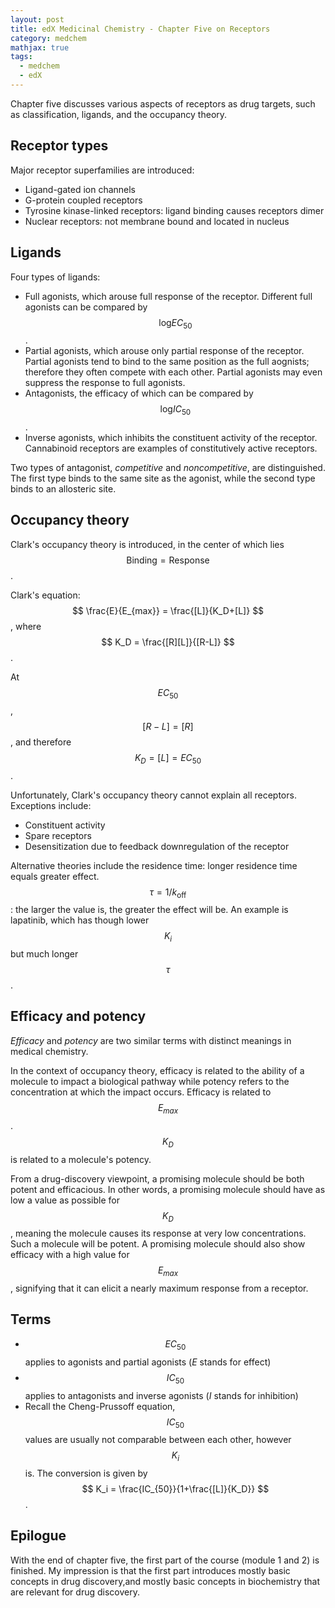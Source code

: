 ```yaml
---
layout: post
title: edX Medicinal Chemistry - Chapter Five on Receptors
category: medchem
mathjax: true
tags: 
  - medchem
  - edX
---
```


Chapter five discusses various aspects of receptors as drug targets, such as classification, ligands, and the occupancy theory.

## Receptor types

Major receptor superfamilies are introduced:

* Ligand-gated ion channels
* G-protein coupled receptors
* Tyrosine kinase-linked receptors: ligand binding causes receptors dimer
* Nuclear receptors: not membrane bound and located in nucleus

## Ligands

Four types of ligands:

* Full agonists, which arouse full response of the receptor. Different full agonists can be compared by $$ \textrm{log}EC_{50} $$.
* Partial agonists, which arouse only partial response of the receptor. Partial agonists tend to bind to the same position as the full aognists; therefore they often compete with each other. Partial agonists may even suppress the response to full agonists.
* Antagonists, the efficacy of which can be compared by $$ \textrm{log}IC_{50} $$.
* Inverse agonists, which inhibits the constituent activity of the receptor. Cannabinoid receptors are examples of constitutively active receptors.

Two types of antagonist, *competitive* and *noncompetitive*, are distinguished. The first type binds to the same site as the agonist, while the second type binds to an allosteric site.

## Occupancy theory

Clark's occupancy theory is introduced, in the center of which lies $$\textrm{Binding}=\textrm{Response}$$.

Clark's equation:
$$ \frac{E}{E_{max}} = \frac{[L]}{K_D+[L]} $$
, where 
$$ K_D = \frac{[R][L]}{[R-L]} $$.

At $$ EC_{50} $$, $$[R-L]=[R]$$, and therefore $$ K_D=[L]=EC_{50} $$.

Unfortunately, Clark's occupancy theory cannot explain all receptors. Exceptions include:

* Constituent activity
* Spare receptors
* Desensitization due to feedback downregulation of the receptor

Alternative theories include the residence time: longer residence time equals greater effect. $$\tau = 1/k_{\textrm{off}}$$: the larger the value is, the greater the effect will be. An example is lapatinib, which has though lower $$K_i$$ but much longer $$\tau$$.

## Efficacy and potency

*Efficacy* and *potency* are two similar terms with distinct meanings in medical chemistry.

In the context of occupancy theory, efficacy is related to the ability of a molecule to impact a biological pathway while potency refers to the concentration at which the impact occurs.  Efficacy is related to $$E_{max}$$.  $$K_D$$ is related to a molecule's potency.

From a drug-discovery viewpoint, a promising molecule should be both potent and efficacious.  In other words, a promising molecule should have as low a value as possible for $$K_D$$, meaning the molecule causes its response at very low concentrations.  Such a molecule will be potent.  A promising molecule should also show efficacy with a high value for $$E_{max}$$, signifying that it can elicit a nearly maximum response from a receptor.

## Terms

* $$ EC_{50} $$ applies to agonists and partial agonists (*E* stands for effect)
* $$ IC_{50} $$ applies to antagonists and inverse agonists (*I* stands for inhibition)
* Recall the Cheng-Prussoff equation, $$ IC_{50} $$ values are usually not comparable between each other, however $$ K_i $$ is. The conversion is given by $$ K_i = \frac{IC_{50}}{1+\frac{[L]}{K_D}} $$.

## Epilogue

With the end of chapter five, the first part of the course (module 1 and 2) is finished. My impression is that the first part introduces mostly basic concepts in drug discovery,and mostly basic concepts in biochemistry that are relevant for drug discovery. 

